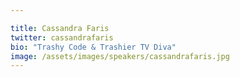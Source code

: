 ```yaml
---

title: Cassandra Faris
twitter: cassandrafaris
bio: "Trashy Code & Trashier TV Diva"
image: /assets/images/speakers/cassandrafaris.jpg
---
```


